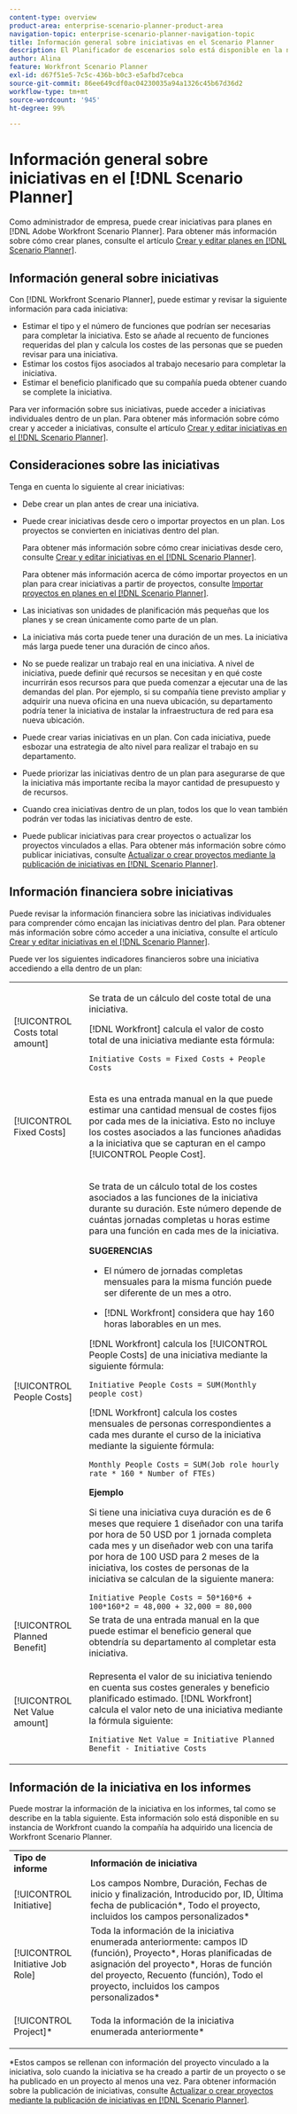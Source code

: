 ```yaml
---
content-type: overview
product-area: enterprise-scenario-planner-product-area
navigation-topic: enterprise-scenario-planner-navigation-topic
title: Información general sobre iniciativas en el Scenario Planner
description: El Planificador de escenarios solo está disponible en la nueva experiencia de Adobe Workfront y requiere una licencia adicional. Para obtener más información sobre el planificador de escenarios de Workfront, consulte Información general sobre el planificador de escenarios.
author: Alina
feature: Workfront Scenario Planner
exl-id: d67f51e5-7c5c-436b-b0c3-e5afbd7cebca
source-git-commit: 86ee649cdf0ac04230035a94a1326c45b67d36d2
workflow-type: tm+mt
source-wordcount: '945'
ht-degree: 99%

---
```


# Información general sobre iniciativas en el [!DNL Scenario Planner]

Como administrador de empresa, puede crear iniciativas para planes en [!DNL Adobe Workfront Scenario Planner]. Para obtener más información sobre cómo crear planes, consulte el artículo [Crear y editar planes en [!DNL Scenario Planner]](../scenario-planner/create-and-edit-plans.md).

## Información general sobre iniciativas

Con [!DNL Workfront Scenario Planner], puede estimar y revisar la siguiente información para cada iniciativa:

* Estimar el tipo y el número de funciones que podrían ser necesarias para completar la iniciativa. Esto se añade al recuento de funciones requeridas del plan y calcula los costes de las personas que se pueden revisar para una iniciativa.
* Estimar los costos fijos asociados al trabajo necesario para completar la iniciativa.
* Estimar el beneficio planificado que su compañía pueda obtener cuando se complete la iniciativa.

Para ver información sobre sus iniciativas, puede acceder a iniciativas individuales dentro de un plan. Para obtener más información sobre cómo crear y acceder a iniciativas, consulte el artículo [Crear y editar iniciativas en el [!DNL Scenario Planner]](../scenario-planner/create-and-edit-initiatives.md).

## Consideraciones sobre las iniciativas

Tenga en cuenta lo siguiente al crear iniciativas:

* Debe crear un plan antes de crear una iniciativa.
* Puede crear iniciativas desde cero o importar proyectos en un plan. Los proyectos se convierten en iniciativas dentro del plan.

  Para obtener más información sobre cómo crear iniciativas desde cero, consulte [Crear y editar iniciativas en el [!DNL Scenario Planner]](../scenario-planner/create-and-edit-initiatives.md).

  Para obtener más información acerca de cómo importar proyectos en un plan para crear iniciativas a partir de proyectos, consulte [Importar proyectos en planes en el [!DNL Scenario Planner]](../scenario-planner/import-projects-to-plans.md).

* Las iniciativas son unidades de planificación más pequeñas que los planes y se crean únicamente como parte de un plan.
* La iniciativa más corta puede tener una duración de un mes. La iniciativa más larga puede tener una duración de cinco años.
* No se puede realizar un trabajo real en una iniciativa. A nivel de iniciativa, puede definir qué recursos se necesitan y en qué coste incurrirán esos recursos para que pueda comenzar a ejecutar una de las demandas del plan. Por ejemplo, si su compañía tiene previsto ampliar y adquirir una nueva oficina en una nueva ubicación, su departamento podría tener la iniciativa de instalar la infraestructura de red para esa nueva ubicación.
* Puede crear varias iniciativas en un plan. Con cada iniciativa, puede esbozar una estrategia de alto nivel para realizar el trabajo en su departamento.
* Puede priorizar las iniciativas dentro de un plan para asegurarse de que la iniciativa más importante reciba la mayor cantidad de presupuesto y de recursos.
* Cuando crea iniciativas dentro de un plan, todos los que lo vean también podrán ver todas las iniciativas dentro de este.
* Puede publicar iniciativas para crear proyectos o actualizar los proyectos vinculados a ellas. Para obtener más información sobre cómo publicar iniciativas, consulte [Actualizar o crear proyectos mediante la publicación de iniciativas en [!DNL Scenario Planner]](../scenario-planner/publish-scenarios-update-projects.md).

## Información financiera sobre iniciativas

Puede revisar la información financiera sobre las iniciativas individuales para comprender cómo encajan las iniciativas dentro del plan. Para obtener más información sobre cómo acceder a una iniciativa, consulte el artículo [Crear y editar iniciativas en el [!DNL Scenario Planner]](../scenario-planner/create-and-edit-initiatives.md).

Puede ver los siguientes indicadores financieros sobre una iniciativa accediendo a ella dentro de un plan:

<!--
<p>(NOTE: several instances drafted in the table below!) </p>
-->

<table style="table-layout:auto"> 
 <col> 
 <col> 
 <tbody> 
  <tr> 
   <td role="rowheader">[!UICONTROL Costs total amount]</td> 
   <td> <p style="font-weight: normal;">Se trata de un cálculo del coste total de una iniciativa. </p> <p style="font-weight: normal;">[!DNL Workfront] calcula el valor de costo total de una iniciativa mediante esta fórmula:</p> <p style="font-weight: normal;"><code>Initiative Costs = Fixed Costs + People Costs</code> </p> </td> 
  </tr> 
  <tr> 
   <td role="rowheader">[!UICONTROL Fixed Costs]</td> 
   <td> <p><span style="font-weight: normal;">Esta es una entrada manual en la que puede estimar <span>una cantidad mensual de costes fijos por cada mes de la iniciativa.</span> Esto no incluye los costes asociados a las funciones añadidas a la iniciativa que se capturan en el campo [!UICONTROL People Cost].</span> </p> </td> 
  </tr> 
  <tr> 
   <td role="rowheader">[!UICONTROL People Costs]</td> 
   <td> <p style="font-weight: normal;">Se trata de un cálculo total de los costes asociados a las funciones de la iniciativa durante su duración. Este número depende de cuántas jornadas completas u horas estime para una función en cada mes de la iniciativa. </p> 
     <p><b>SUGERENCIAS</b>  
     <ul> 
      <li> <p>El número de jornadas completas mensuales para la misma función puede ser diferente de un mes a otro.</p> </li> 
      <li> <p>[!DNL Workfront] considera que hay 160 horas laborables en un mes. </p> </li> 
     </ul> 
     <p>[!DNL Workfront] calcula los [!UICONTROL People Costs] de una iniciativa mediante la siguiente fórmula:</p> <p><code>Initiative People Costs = SUM(Monthly people cost)</code> </p> 
    <p> [!DNL Workfront] calcula los costes mensuales de personas correspondientes a cada mes durante el curso de la iniciativa mediante la siguiente fórmula:</p> 
     <p><code>Monthly People Costs = SUM(Job role hourly rate * 160 * Number of FTEs)</code> </p> 
      <p><b>Ejemplo</b></p>
      <p>Si tiene una iniciativa cuya duración es de 6 meses que requiere 1 diseñador con una tarifa por hora de 50 USD por 1 jornada completa cada mes y un diseñador web con una tarifa por hora de 100 USD para 2 meses de la iniciativa, los costes de personas de la iniciativa se calculan de la siguiente manera:</p>
      <code>Initiative People Costs = 50*160*6 + 100*160*2 = 48,000 + 32,000 = 80,000</code>        
  </td> 
  </tr> 
  <tr> 
   <td role="rowheader">[!UICONTROL Planned Benefit]</td> 
   <td>Se trata de una entrada manual en la que puede estimar el beneficio general que obtendría su departamento al completar esta iniciativa. </td> 
  </tr> 
  <tr> 
   <td role="rowheader">[!UICONTROL Net Value amount]</td> 
   <td> <p style="font-weight: normal;">Representa el valor de su iniciativa teniendo en cuenta sus costes generales y beneficio planificado estimado. [!DNL Workfront] calcula el valor neto de una iniciativa mediante la fórmula siguiente:</p> <p style="font-weight: normal;"><code>Initiative Net Value = Initiative Planned Benefit - Initiative Costs</code> </p> </td> 
  </tr> 
 </tbody> 
</table>

<!--drafted content from People Costs:
(NOTE: drafted below)</p> 
       <p>Depending on whether the plan is set up to use FTEs or hours, Workfront uses the following formulas to calculate People Cost:</p> 
       <ul> 
        <li> <p>When using FTEs: </p> <p><code>People Costs = SUM(Job role hourly rate * Number of months in the Duration * 160 * Number of FTEs)</code>, where 160 is the total number of working hours in a month. </p> <p class="example" data-mc-autonum="<b>Example: </b>"><span class="autonumber"><span><b>Example: </b></span></span><span style="font-weight: normal;"> When estimating resources using FTEs,(NOTE: drafted and yellow and fix the rest of the sentence)
      <p>When using hours:</p> 
      <p><code>Monthly People Costs = SUM(Job role hourly rate * Number of hours estimated for an initiative)</code> </p> 
      <p>For information about setting up the plan to use hours or FTE, see <a href="../scenario-planner/create-and-edit-plans.md" class="MCXref xref">Create and edit plans in the Scenario Planner</a>.</p>-->

## Información de la iniciativa en los informes

Puede mostrar la información de la iniciativa en los informes, tal como se describe en la tabla siguiente. Esta información solo está disponible en su instancia de Workfront cuando la compañía ha adquirido una licencia de Workfront Scenario Planner.

<table style="table-layout:auto"> 
 <col> 
 <col> 
 <tbody> 
  <tr> 
   <td><b>Tipo de informe</b></td> 
   <td><b>Información de iniciativa</b></td> 
  </tr> 
  <tr> 
   <td>[!UICONTROL Initiative] </td> 
   <td>Los campos Nombre, Duración, Fechas de inicio y finalización, Introducido por, ID, Última fecha de publicación*, Todo el proyecto, incluidos los campos personalizados*</td> 
  </tr> 
  <tr> 
   <td>[!UICONTROL Initiative Job Role]</td> 
   <td>Toda la información de la iniciativa enumerada anteriormente: campos ID (función), Proyecto*, Horas planificadas de asignación del proyecto*, Horas de función del proyecto, Recuento (función), Todo el proyecto, incluidos los campos personalizados*</td> 
  </tr> 
  <tr> 
   <td><p>[!UICONTROL Project]*</p></td> 
   <td> <p>Toda la información de la iniciativa enumerada anteriormente*</p> </td> 
  </tr> 
 </tbody> 
</table>

*Estos campos se rellenan con información del proyecto vinculado a la iniciativa, solo cuando la iniciativa se ha creado a partir de un proyecto o se ha publicado en un proyecto al menos una vez. Para obtener información sobre la publicación de iniciativas, consulte [Actualizar o crear proyectos mediante la publicación de iniciativas en  [!DNL Scenario Planner]](../scenario-planner/publish-scenarios-update-projects.md).
